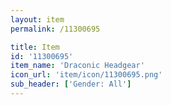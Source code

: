 ```yaml
---
layout: item
permalink: /11300695

title: Item
id: '11300695'
item_name: 'Draconic Headgear'
icon_url: 'item/icon/11300695.png'
sub_header: ['Gender: All']
---
```

